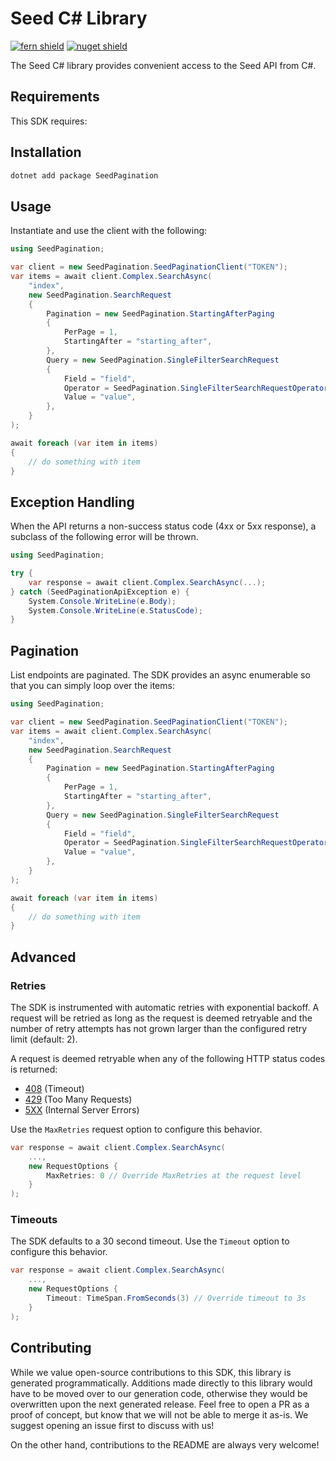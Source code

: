 # Seed C# Library

[![fern shield](https://img.shields.io/badge/%F0%9F%8C%BF-Built%20with%20Fern-brightgreen)](https://buildwithfern.com?utm_source=github&utm_medium=github&utm_campaign=readme&utm_source=Seed%2FC%23)
[![nuget shield](https://img.shields.io/nuget/v/SeedPagination)](https://nuget.org/packages/SeedPagination)

The Seed C# library provides convenient access to the Seed API from C#.

## Requirements

This SDK requires:

## Installation

```sh
dotnet add package SeedPagination
```

## Usage

Instantiate and use the client with the following:

```csharp
using SeedPagination;

var client = new SeedPagination.SeedPaginationClient("TOKEN");
var items = await client.Complex.SearchAsync(
    "index",
    new SeedPagination.SearchRequest
    {
        Pagination = new SeedPagination.StartingAfterPaging
        {
            PerPage = 1,
            StartingAfter = "starting_after",
        },
        Query = new SeedPagination.SingleFilterSearchRequest
        {
            Field = "field",
            Operator = SeedPagination.SingleFilterSearchRequestOperator.Equals,
            Value = "value",
        },
    }
);

await foreach (var item in items)
{
    // do something with item
}
```

## Exception Handling

When the API returns a non-success status code (4xx or 5xx response), a subclass of the following error
will be thrown.

```csharp
using SeedPagination;

try {
    var response = await client.Complex.SearchAsync(...);
} catch (SeedPaginationApiException e) {
    System.Console.WriteLine(e.Body);
    System.Console.WriteLine(e.StatusCode);
}
```

## Pagination

List endpoints are paginated. The SDK provides an async enumerable so that you can simply loop over the items:

```csharp
using SeedPagination;

var client = new SeedPagination.SeedPaginationClient("TOKEN");
var items = await client.Complex.SearchAsync(
    "index",
    new SeedPagination.SearchRequest
    {
        Pagination = new SeedPagination.StartingAfterPaging
        {
            PerPage = 1,
            StartingAfter = "starting_after",
        },
        Query = new SeedPagination.SingleFilterSearchRequest
        {
            Field = "field",
            Operator = SeedPagination.SingleFilterSearchRequestOperator.Equals,
            Value = "value",
        },
    }
);

await foreach (var item in items)
{
    // do something with item
}
```

## Advanced

### Retries

The SDK is instrumented with automatic retries with exponential backoff. A request will be retried as long
as the request is deemed retryable and the number of retry attempts has not grown larger than the configured
retry limit (default: 2).

A request is deemed retryable when any of the following HTTP status codes is returned:

- [408](https://developer.mozilla.org/en-US/docs/Web/HTTP/Status/408) (Timeout)
- [429](https://developer.mozilla.org/en-US/docs/Web/HTTP/Status/429) (Too Many Requests)
- [5XX](https://developer.mozilla.org/en-US/docs/Web/HTTP/Status/500) (Internal Server Errors)

Use the `MaxRetries` request option to configure this behavior.

```csharp
var response = await client.Complex.SearchAsync(
    ...,
    new RequestOptions {
        MaxRetries: 0 // Override MaxRetries at the request level
    }
);
```

### Timeouts

The SDK defaults to a 30 second timeout. Use the `Timeout` option to configure this behavior.

```csharp
var response = await client.Complex.SearchAsync(
    ...,
    new RequestOptions {
        Timeout: TimeSpan.FromSeconds(3) // Override timeout to 3s
    }
);
```

## Contributing

While we value open-source contributions to this SDK, this library is generated programmatically.
Additions made directly to this library would have to be moved over to our generation code,
otherwise they would be overwritten upon the next generated release. Feel free to open a PR as
a proof of concept, but know that we will not be able to merge it as-is. We suggest opening
an issue first to discuss with us!

On the other hand, contributions to the README are always very welcome!